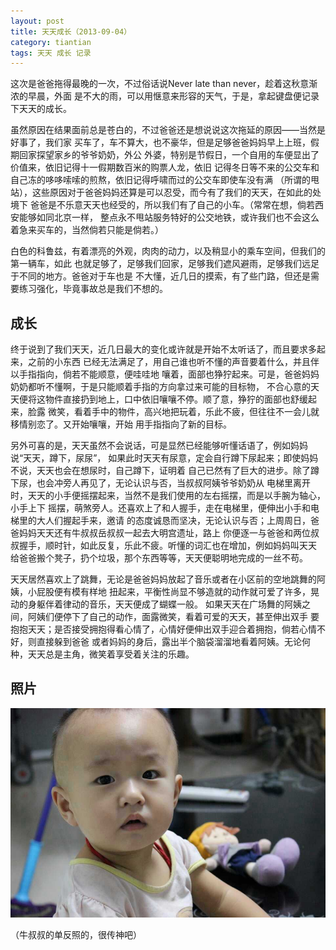 ```yaml
---
layout: post
title: 天天成长（2013-09-04）
category: tiantian
tags: 天天 成长 记录
---
```


这次是爸爸拖得最晚的一次，不过俗话说Never late than never，趁着这秋意渐浓的早晨，外面
是不大的雨，可以用惬意来形容的天气，于是，拿起键盘便记录下天天的成长。

虽然原因在结果面前总是苍白的，不过爸爸还是想说说这次拖延的原因——当然是好事了，我们家
买车了，车不算大，也不豪华，但是足够爸爸妈妈早上上班，假期回家探望家乡的爷爷奶奶，外公
外婆，特别是节假日，一个自用的车便显出了价值来，依旧记得十一假期数百米的购票人龙，依旧
记得冬日等不来的公交车和自己冻的哆哆嗦嗦的煎熬，依旧记得呼啸而过的公交车即使车没有满
（所谓的甩站），这些原因对于爸爸妈妈还算是可以忍受，而今有了我们的天天，在如此的处境下
爸爸是不乐意天天也经受的，所以我们有了自己的小车。（常常在想，倘若西安能够如同北京一样，
整点永不甩站服务特好的公交地铁，或许我们也不会这么着急来买车的，当然倘若只能是倘若。）

白色的科鲁兹，有着漂亮的外观，肉肉的动力，以及稍显小的乘车空间，但我们的第一辆车，如此
也就足够了，足够我们回家，足够我们遮风避雨，足够我们远足于不同的地方。爸爸对于车也是
不大懂，近几日的摸索，有了些门路，但还是需要练习强化，毕竟事故总是我们不想的。

## 成长

终于说到了我们天天，近几日最大的变化或许就是开始不太听话了，而且要求多起来，之前的小东西
已经无法满足了，用自己谁也听不懂的声音要着什么，并且伴以手指指向，倘若不能顺意，便哇哇地
嚷着，面部也狰狞起来。可是，爸爸妈妈奶奶都听不懂啊，于是只能顺着手指的方向拿过来可能的目标物，
不合心意的天天便将这物件直接扔到地上，口中依旧嚷嚷不停。顺了意，狰狞的面部也舒缓起来，脸露
微笑，看着手中的物件，高兴地把玩着，乐此不疲，但往往不一会儿就移情别恋了。又开始嚷嚷，开始
用手指指向了新的目标。

另外可喜的是，天天虽然不会说话，可是显然已经能够听懂话语了，例如妈妈说“天天，蹲下，尿尿”，
如果此时天天有尿意，定会自行蹲下尿起来；即使妈妈不说，天天也会在想尿时，自己蹲下，证明着
自己已然有了巨大的进步。除了蹲下尿，也会冲旁人再见了，无论认识与否，当叔叔阿姨爷爷奶奶从
电梯里离开时，天天的小手便摇摆起来，当然不是我们使用的左右摇摆，而是以手腕为轴心，小手上下
摇摆，萌煞旁人。还喜欢上了和人握手，走在电梯里，便伸出小手和电梯里的大人们握起手来，邀请
的态度诚恳而坚决，无论认识与否；上周周日，爸爸妈妈天天还有牛叔叔岳叔叔一起去大明宫遗址，路上
你便逐一与爸爸和两位叔叔握手，顺时针，如此反复，乐此不疲。听懂的词汇也在增加，例如妈妈叫天天
给爸爸搬个凳子，扔个垃圾，那个东西等等，天天便聪明地完成的一丝不苟。

天天居然喜欢上了跳舞，无论是爸爸妈妈放起了音乐或者在小区前的空地跳舞的阿姨，小屁股便有模有样地
扭起来，平衡性尚显不够造就的动作就可爱了许多，晃动的身躯伴着律动的音乐，天天便成了蝴蝶一般。
如果天天在广场舞的阿姨之间，阿姨们便停下了自己的动作，面露微笑，看着可爱的天天，甚至伸出双手
要抱抱天天；是否接受拥抱得看心情了，心情好便伸出双手迎合着拥抱，倘若心情不好，则直接躲到爸爸
或者妈妈的身后，露出半个脑袋溜溜地看着阿姨。无论何种，天天总是主角，微笑着享受着关注的乐趣。

## 照片

![tiantian](/assets/images/tiantian20130904.jpg)

（牛叔叔的单反照的，很传神吧）


